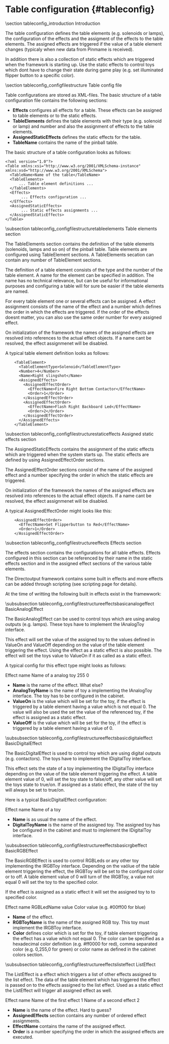 ﻿Table configuration {#tableconfig}
===================

\section tableconfig_introduction Introduction

The table configuration defines the table elements (e.g. solenoids or lamps), the configuration of the effects and the assigment of the effects to the table elements. The assigned effects are triggered if the value of a table element changes (typicaly when new data from Pinmame is received).

In addition there is also a collection of static effects which are triggered when the framework is starting up. Use the static effects to control toys which dont have to change their state during game play (e.g. set illuminated flipper button to a specific color).

\section tableconfig_configfilestructure Table config file 

Table configurations are stored as XML-files. The basic structure of a table configuration file contains the following sections:

* __Effects__ configures all effects for a table. These effects can be assigned to table elements or to the static effects. 
* __TableElements__ defines the table elements with their type (e.g. solenoid or lamp) and number and also the assignment of effects to the table elements. 
* __AssignedStaticEffects__ defines the static effects for the table.
* __TableName__ contains the name of the pinball table.

The basic structure of a table configuration looks as follows:

~~~~~~~~~~~~~{.xml}
<?xml version="1.0"?>
<Table xmlns:xsi="http://www.w3.org/2001/XMLSchema-instance" xmlns:xsd="http://www.w3.org/2001/XMLSchema">
  <TableName>Name of the table</TableName>
  <TableElements>
      ... Table element definitions ...
  </TableElements>
  <Effects>
       ... Effects configuration ...
  </Effects>
  <AssignedStaticEffects>
       ... Static effects assignments ...
  </AssignedStaticEffects>
</Table>
~~~~~~~~~~~~~

\subsection tableconfig_configfilestructuretableelements Table elements section

The TableElements section contains the definition of the table elements (solenoids, lamps and so on) of the pinball table. Table elements are configured using TableElement sections. A TableElements secation can contain any number of TableElement sections.

The definition of a table element consists of the type and the number of the table element. A name for the element can be specified in addition. The name has no technical relevance, but can be useful for informational purposes and configuring a table will for sure be easier if the table elements are named.

For every table element one or several effects can be assigned. A effect assignment consists of the name of the effect and a number which defines the order in which the effects are triggered. If the order of the effects doesnt matter, you can also use the same order number for every assigned effect.

On initialization of the framework the names of the assigned effects are resolved into references to the actual effect objects. If a name cant be resolved, the effect assignmenet will be disabled.

A typical table element definition looks as follows:

~~~~~~~~~~~~~{.xml}
    <TableElement>
      <TableElementType>Solenoid</TableElementType>
      <Number>4</Number>
      <Name>Right slingshot</Name>
      <AssignedEffects>
        <AssignedEffectOrder>
          <EffectName>Fire Right Bottom Contactor</EffectName>
          <Order>1</Order>
        </AssignedEffectOrder>
        <AssignedEffectOrder>
          <EffectName>Flash Right Backboard Led</EffectName>
          <Order>2</Order>
        </AssignedEffectOrder>
      </AssignedEffects>
    </TableElement>
~~~~~~~~~~~~~

\subsection tableconfig_configfilestructurestaticeffects Assigned static effects section

The AssignedStaticEffects contains the assignment of the static effects which are triggered when the system starts up. The static effects are defined by using AssignedEffectOrder sections. 

The AssignedEffectOrder sections consist of the name of the assigned effect and a number specifying the order in which the static effects are triggered.

On initialization of the framework the names of the assigned effects are resolved into references to the actual effect objects. If a name cant be resolved, the effect assignmenet will be disabled.

A typical AssignedEffectOrder might looks like this:

~~~~~~~~~~~~~{.xml}
    <AssignedEffectOrder>
      <EffectName>Set Flipperbutton to Red</EffectName>
      <Order>1</Order>
    </AssignedEffectOrder>
~~~~~~~~~~~~~


\subsection tableconfig_configfilestructureeffects Effects section

The effects section contains the configurations for all table effects. Effects configured in this section can be referenced by their name in the static effects section and in the assigned effect sections of the various table elements.

The Directoutput framework contains some built in effects and more effects can be added through scripting (see scripting page for details). 

At the time of writting the following built in effects exist in the framewwork:

\subsubsection tableconfig_configfilestructureeffectsbasicanalogeffect BasicAnalogEffect

The BasicAnalogEffect can be used to control toys which are using analog outputs (e.g. lamps). These toys have to implement the IAnalogToy interface.

This effect will set the value of the assigned toy to the values defined in ValueOn and ValueOff depending on the value of the table element triggering the effect. Using the effect as a static effect is also possible. The effect will set the toys value to ValueOn if it as called as a static effect.

A typical config for this effect type might looks as follows:

<BasicAnalogEffect>
  <Name>Effect name</Name>
  <AnalogToyName>Name of a analog toy</AnalogToyName>
  <ValueOn>255</ValueOn>
  <ValueOff>0</ValueOff>
</BasicAnalogEffect>

* __Name__ is the name of the effect. What else?
* __AnalogToyName__ is the name of toy a implementing the IAnalogToy interface. The toy has to be configured in the cabinet.
* __ValueOn__ is the value which will be set for the toy, if the effect is triggered by a table element having a value which is not equal 0. The value will also be used the set the value of the referenced toy, if the effect is assigned as a static effect. 
* __ValueOff__ is the value which will be set for the toy, if the effect is triggered by a table element having a value of 0.

\subsubsection tableconfig_configfilestructureeffectsbasicdigitaleffect BasicDigitalEffect

The BasicDigitalEffect is used to control toy which are using digital outputs (e.g. contactors). The toys have to implement the IDigitalToy interface.

This effect sets the state of a toy implementing the IDigitalToy interface depending on the value of the table element triggering the effect. A table element value of 0, will set the toy state to false/off, any other value will set the toys state to true/on. If assigned as a static effect, the state of the toy will always be set to true/on.

Here is a typical BasicDigitalEffect configuration:

<BasicDigitalEffect>
  <Name>Effect name</Name>
  <DigitalToyName>Name of a toy</DigitalToyName>
</BasicDigitalEffect>

* __Name__ is as usual the name of the effect.
* __DigitalToyName__ is the name of the assigned toy. The assigned toy has be configured in the cabinet and must to implement the IDigitalToy interface.

\subsubsection tableconfig_configfilestructureeffectsbasicrgbeffect BasicRGBEffect

The BasicRGBEffect is used to control RGBLeds or any other toy implementing the IRGBToy interface. Depending on the vaölue of the table element triggering the effect, the IRGBToy will be set to the configured color or to off. A table element value of 0 will turn of the IRGBToy, a value not equal 0 will set the toy to the specified color.

If the effect is assigned as a static effect it will set the assigned toy to to specified color.

<BasicRGBEffect>
  <Name>Effect name</Name>
  <RGBToyName>RGBLedName value</RGBToyName>
  <Color>Color value (e.g. #00ff00 for blue)</Color>
</BasicRGBEffect>

* __Name__ of the effect. 
* __RGBToyName__ is the name of the assigned RGB toy. This toy must implement the IRGBToy interface.
* __Color__  defines color which is set for the toy, if table element triggering the effect has a value which not equal 0. The color can be specified as a hexadecimal color definition (e.g. \#ff0000 for red), comma separated color (e.g. 0,255,0 for green) or color name as defined in the cabinet colors section.

\subsubsection tableconfig_configfilestructureeffectslisteffect ListEffect

The ListEffect is a effect which triggers a list of other effects assigned to the list effect. The data of the table element which has triggered the effect is passed on to the effects assigned to the list effect.
Used as a static effect the ListEffect will trigger all assigned effect as well.


<ListEffect>
  <Name>Effect name</Name>
  <AssignedEffects>
    <AssignedEffectOrder>
      <EffectName>Name of the first effect</EffectName>
      <Order>1</Order>
    </AssignedEffectOrder>
    <AssignedEffectOrder>
      <EffectName>Name of a second effect</EffectName>
      <Order>2</Order>
    </AssignedEffectOrder>
  </AssignedEffects>
</ListEffect>

* __Name__ is the name of the effect. Hard to guess?
* __AssignedEffects__ section contains any number of ordered effect assignments.
* __EffectName__ contains the name of the assigned effect.
* __Order__ is a number specifying the order in which the assigned effects are executed.

